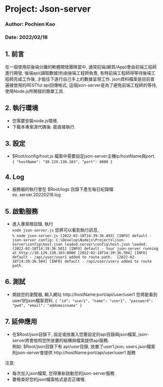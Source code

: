 # Project: Json-server
### Author: Pochien Kao  
### Date: 2022/02/18 

## 1. 前言
在一個使用前後端分離的軟體開發團隊當中, 
通常前端(網頁/App)會由前端工程師進行開發, 後端api(讀取數據)則由後端工程師負責, 
有時前端工程師得等待後端工程師完成工作後, 才能往下進行自己手上的數據呈現工作.
json資料檔案是目前普遍被使用的RESTful api回傳格式, 
這個json-server是為了避免前端工程師的等待, 使用Node.js所開發的簡單工具.

## 2. 執行環境
- 您需要安裝node.js環境.
- 下載本專案源代碼後. 能直接執行.

## 3. 設定
- $Root/config/host.js 
檔案中需要設定json-server主機ip/hostName與port.  
`
{
  "hostName": "10.129.130.103",
  "port": 8000
}
`

## 4. Log
- 服務器的執行會在 $Root/logs 目錄下產生每日紀錄檔  
ex. server.20220218.log

## 5. 啟動服務
- 進入專案根目錄, 執行  
`
node json-server.js
`
您將可以看到執行訊息,  
`
% node json-server.js
[2022-02-18T14:39:36.493] [INFO] default - json-server config: C:\Develop\Nodejs\Projects\json-server\config\host.json loaded.server\config\host.json loaded.
[2022-02-18T14:39:36.501] [INFO] default - Your json-server running at http://10.129.130.103:8000
[2022-02-18T14:39:36.504] [INFO] default - /api/user/user1 added to route path. 
[2022-02-18T14:39:36.504] [INFO] default - /api/user/users added to route path.
`

## 6. 測試
- 開啟您的瀏覽器, 輸入網址
http://hostName:port/api/user/user1
您將能看到user1的json檔案資料.
`
{
  "id": "user1",
  "name": "user1",
  "password": "pwd",
  "email": "a@domainname"
}
`

## 7. 延伸應用
- 在$Root/json目錄下, 設定或放置入您要設定的api目錄與json檔案,
json-server將會依照您所放置的結構與檔案提供api服務.  
例如: 
$Root/json目錄下有 api/user目錄, 放置了user1.json, users.json檔案
則json-server會提供
http://hostName:port/api/user/user1 服務

注意:  
- 每次加入json檔案, 您得重新啟動您的json-server服務.
- 要檢查好您的json檔案格式是否正確喔.